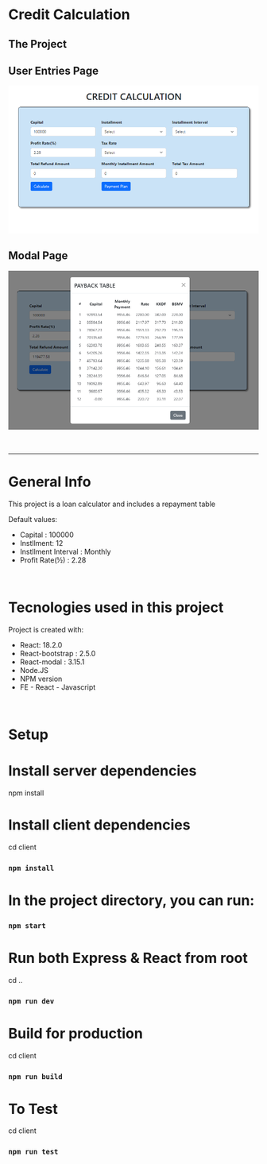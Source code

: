 # Credit Calculation 


## The Project

## User Entries Page
![tic1](https://github.com/duygucnsv/fimplepracticum/blob/main/userentriespage.png)

## Modal Page
![tic1](https://github.com/duygucnsv/fimplepracticum/blob/main/modalpage.png)

<br/>

<hr/>

# General Info

<p>This project is a loan calculator and includes a repayment table</p>
<p>Default values: </p>
<ul>
  <li> Capital : 100000 </li>
  <li> Instllment: 12 </li>
  <li> Instllment Interval : Monthly </li>
  <li> Profit Rate(½) : 2.28</li>
 
 

</ul> <br/>

<h1>Tecnologies used in this project</h1>

<p>Project is created with:</p>

<ul>
  <li> React: 18.2.0 </li>
  <li> React-bootstrap : 2.5.0 </li>
  <li> React-modal : 3.15.1 </li>
  <li> Node.JS </li>
  <li> NPM version </li>
  <li> FE - React - Javascript</li> 
 

</ul> <br/>

# Setup

# Install server dependencies
npm install

# Install client dependencies
cd client
### `npm install`

# In the project directory, you can run:
### `npm start`

# Run both Express & React from root
cd ..
### `npm run dev`

# Build for production
cd client
### `npm run build`

# To Test
cd client
### `npm run test`






